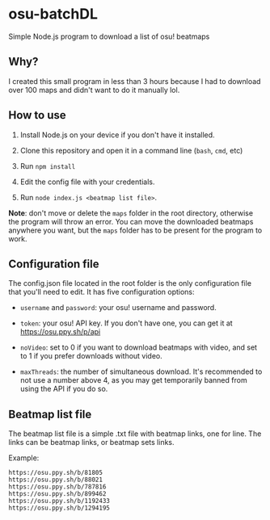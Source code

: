 # osu-batchDL
Simple Node.js program to download a list of osu! beatmaps

Why?
----
I created this small program in less than 3 hours because I had to download over 100 maps and didn't want to do it manually lol.

How to use
----
1. Install Node.js on your device if you don't have it installed.

2. Clone this repository and open it in a command line (`bash`, `cmd`, etc)

3. Run `npm install`

4. Edit the config file with your credentials.

5. Run `node index.js <beatmap list file>`.

**Note**: don't move or delete the `maps` folder in the root directory, otherwise the program will throw an error. You can move the downloaded beatmaps anywhere you want, but the `maps` folder has to be present for the program to work.

Configuration file
----
The config.json file located in the root folder is the only configuration file that you'll need to edit. It has five configuration options:

* `username` and `password`: your osu! username and password.

* `token`: your osu! API key. If you don't have one, you can get it at https://osu.ppy.sh/p/api

* `noVideo`: set to 0 if you want to download beatmaps with video, and set to 1 if you prefer downloads without video.

* `maxThreads`: the number of simultaneous download. It's recommended to not use a number above 4, as you may get temporarily banned from using the API if you do so.

Beatmap list file
----
The beatmap list file is a simple .txt file with beatmap links, one for line. The links can be beatmap links, or beatmap sets links.

Example:

```
https://osu.ppy.sh/b/81805
https://osu.ppy.sh/b/88021
https://osu.ppy.sh/b/787816
https://osu.ppy.sh/b/899462
https://osu.ppy.sh/b/1192433
https://osu.ppy.sh/b/1294195
```